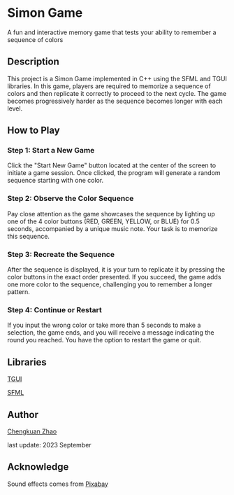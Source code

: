 
# Simon Game

A fun and interactive memory game that tests your ability to remember a sequence of colors

## Description

This project is a Simon Game implemented in C++ using the SFML and TGUI libraries. In this game, players are required to memorize a sequence of colors and then replicate it correctly to proceed to the next cycle. The game becomes progressively harder as the sequence becomes longer with each level.


## How to Play

### Step 1: Start a New Game
Click the "Start New Game" button located at the center of the screen to initiate a game session. Once clicked, the program will generate a random sequence starting with one color.

### Step 2: Observe the Color Sequence
Pay close attention as the game showcases the sequence by lighting up one of the 4 color buttons (RED, GREEN, YELLOW, or BLUE) for 0.5 seconds, accompanied by a unique music note. Your task is to memorize this sequence.

### Step 3: Recreate the Sequence
After the sequence is displayed, it is your turn to replicate it by pressing the color buttons in the exact order presented. If you succeed, the game adds one more color to the sequence, challenging you to remember a longer pattern.

### Step 4: Continue or Restart
If you input the wrong color or take more than 5 seconds to make a selection, the game ends, and you will receive a message indicating the round you reached. You have the option to restart the game or quit.

## Libraries

[TGUI](https://tgui.eu/)

[SFML](https://www.sfml-dev.org/)

## Author

[Chengkuan Zhao](https://github.com/chengkuanz) 

last update: 2023 September 

## Acknowledge

Sound effects comes from [Pixabay](https://pixabay.com/sound-effects/search/game/)



